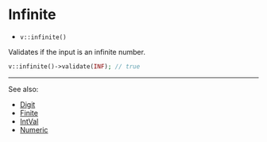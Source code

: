 # Infinite

- `v::infinite()`

Validates if the input is an infinite number.

```php
v::infinite()->validate(INF); // true
```

***
See also:

  * [Digit](Digit.md)
  * [Finite](Finite.md)
  * [IntVal](IntVal.md)
  * [Numeric](Numeric.md)
